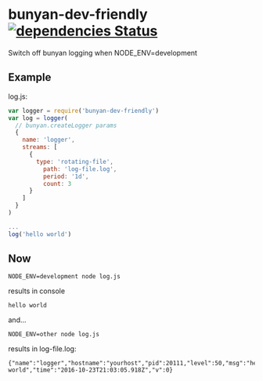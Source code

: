 # bunyan-dev-friendly [![dependencies Status](https://david-dm.org/MayasHaddad/bunyan-dev-friendly/status.svg)](https://david-dm.org/MayasHaddad/bunyan-dev-friendly)

Switch off bunyan logging when NODE_ENV=development

## Example

log.js:
```js
var logger = require('bunyan-dev-friendly')
var log = logger(
  // bunyan.createLogger params
  {
    name: 'logger',
    streams: [
      {
        type: 'rotating-file',
          path: 'log-file.log',
          period: '1d',
          count: 3
      }
    ]
  }
)

...
log('hello world')
```

## Now

```console
NODE_ENV=development node log.js
```
results in console
```console
hello world
````

and...


```console
NODE_ENV=other node log.js
```
results in log-file.log:
```
{"name":"logger","hostname":"yourhost","pid":20111,"level":50,"msg":"hello world","time":"2016-10-23T21:03:05.918Z","v":0}
````
